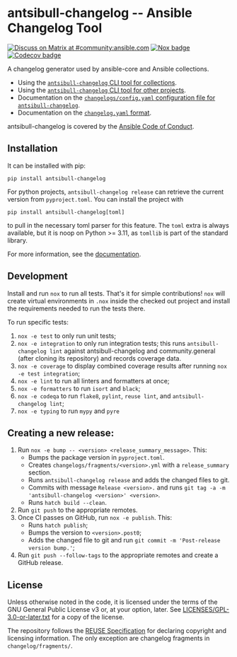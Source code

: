<!--
Copyright (c) Ansible Project
GNU General Public License v3.0+ (see LICENSES/GPL-3.0-or-later.txt or https://www.gnu.org/licenses/gpl-3.0.txt)
SPDX-License-Identifier: GPL-3.0-or-later
-->

# antsibull-changelog -- Ansible Changelog Tool
[![Discuss on Matrix at #community:ansible.com](https://img.shields.io/matrix/community:ansible.com.svg?server_fqdn=ansible-accounts.ems.host&label=Discuss%20on%20Matrix%20at%20%23community:ansible.com&logo=matrix)](https://matrix.to/#/#community:ansible.com)
[![Nox badge](https://github.com/ansible-community/antsibull-changelog/workflows/nox/badge.svg?event=push&branch=main)](https://github.com/ansible-community/antsibull-changelog/actions?query=workflow%3A%22nox%22+branch%3Amain)
[![Codecov badge](https://img.shields.io/codecov/c/github/ansible-community/antsibull-changelog)](https://codecov.io/gh/ansible-community/antsibull-changelog)

A changelog generator used by ansible-core and Ansible collections.

- Using the
  [`antsibull-changelog` CLI tool for collections](https://github.com/ansible-community/antsibull-changelog/tree/main/docs/changelogs.rst).
- Using the
  [`antsibull-changelog` CLI tool for other projects](https://github.com/ansible-community/antsibull-changelog/tree/main/docs/other-projects.rst).
- Documentation on the [`changelogs/config.yaml` configuration file for `antsibull-changelog`](https://github.com/ansible-community/antsibull-changelog/tree/main/docs/changelog-configuration.rst).
- Documentation on the
  [`changelog.yaml` format](https://github.com/ansible-community/antsibull-changelog/tree/main/docs/changelog.yaml-format.md).

antsibull-changelog is covered by the [Ansible Code of Conduct](https://docs.ansible.com/ansible/latest/community/code_of_conduct.html).

## Installation

It can be installed with pip:

    pip install antsibull-changelog

For python projects, `antsibull-changelog release` can retrieve the current
version from `pyproject.toml`.
You can install the project with

    pip install antsibull-changelog[toml]

to pull in the necessary toml parser for this feature.
The `toml` extra is always available, but it is noop on Python >= 3.11,
as `tomllib` is part of the standard library.

For more information, see the
[documentation](https://github.com/ansible-community/antsibull-changelog/tree/main/docs/changelogs.rst).

## Development

Install and run `nox` to run all tests. That's it for simple contributions!
`nox` will create virtual environments in `.nox` inside the checked out project
and install the requirements needed to run the tests there.

To run specific tests:

1. `nox -e test` to only run unit tests;
2. `nox -e integration` to only run integration tests; this runs
   `antsibull-changelog lint` against antsibull-changelog and community.general
   (after cloning its repository) and records coverage data.
3. `nox -e coverage` to display combined coverage results after running `nox -e
   test integration`;
4. `nox -e lint` to run all linters and formatters at once;
5. `nox -e formatters` to run `isort` and `black`;
3. `nox -e codeqa` to run `flake8`, `pylint`, `reuse lint`, and `antsibull-changelog lint`;
7. `nox -e typing` to run `mypy` and `pyre`

## Creating a new release:

1. Run `nox -e bump -- <version> <release_summary_message>`. This:
   * Bumps the package version in `pyproject.toml`.
   * Creates `changelogs/fragments/<version>.yml` with a `release_summary` section.
   * Runs `antsibull-changelog release` and adds the changed files to git.
   * Commits with message `Release <version>.` and runs `git tag -a -m 'antsibull-changelog <version>' <version>`.
   * Runs `hatch build --clean`.
2. Run `git push` to the appropriate remotes.
3. Once CI passes on GitHub, run `nox -e publish`. This:
   * Runs `hatch publish`;
   * Bumps the version to `<version>.post0`;
   * Adds the changed file to git and run `git commit -m 'Post-release version bump.'`;
4. Run `git push --follow-tags` to the appropriate remotes and create a GitHub release.

## License

Unless otherwise noted in the code, it is licensed under the terms of the GNU
General Public License v3 or, at your option, later. See
[LICENSES/GPL-3.0-or-later.txt](https://github.com/ansible-community/antsibull-changelog/tree/main/LICENSE)
for a copy of the license.

The repository follows the [REUSE Specification](https://reuse.software/spec/) for declaring copyright and
licensing information. The only exception are changelog fragments in ``changelog/fragments/``.

